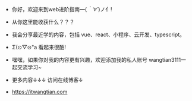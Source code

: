 - 你好，欢迎来到web进阶指南━(*｀∀´*)ノ亻!
- 从你这里能收获什么？？？
- 我会分享最近学的内容，包括 vue、react、小程序、云开发、typescript。
- Σ(⊙▽⊙"a 看起来很酷!
- 嘿嘿，如果你对我的内容更有兴趣，欢迎添加我的私人账号  wangtian3111一起交流学习~
- 更多内容↓↓↓ 访问在线博客↓

- https://itwangtian.com


